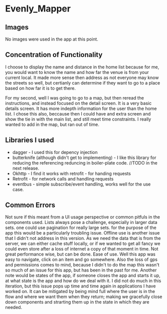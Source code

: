 # Evenly_Mapper
## Images
No images were used in the app at this point.

## Concentration of Functionality
I choose to display the name and distance in the home list because
for me, you would want to know the name and how far the venue is from
your current local. It made more sense then address as not everyone may
know the streets so well, but certianly can determine if they want to
go to a place based on how far it is to get there.

For my second, well I was going to go to a map, but then 
reread the instructions, and instead focused on the detail screen.
It is a very basic details screen. It has more indepth information for the user
than the home list. I chose this also, beccause then I could have
and extra screen and show the tie in with the main list, and still
meet time constraints. I really wanted to add in the map,
but ran out of time.

## Libraries I used
- dagger - I used this for depency injection
- butterknife (although didn't get to implementing) -
I like this library for reducing the referencing reduncing in boiler-plate
code. //TODO in the next release.
- Okhttp - I find it works with retrofit - for handing requests
- Retrofit - for network calls and handling requests
- eventbus - simple subscribe/event handling, works well for the use case.

## Common Errors
Not sure if this meant from a UI usage perspective or common pitfuls in the 
components used. Lists always pose a challenge, especially in larger data sets.
one could use pagination for really large sets. for the purpose of the app
this would be a particularly troubling issue.
Offline use is another issue that I didn't not address in this
version. As we need the data that is from the server, we can either cache stuff locally,
or if we wanted to get all fancy we could even store after a loss of internet a copy of 
that moment in time. Not great performance wise, but can be done.
Ease of use. Well this app was easy to navigate, click on an item and go somewhere.
Also the loss of gps and permissions comes to mind, because I didn't to do the map this 
 wasn't so much of an issue for this app, but has been in the past for me.
 Another note would be states of the app, if someone closes the app and starts it up,
 at what state is the app and how do we deal with it. I did not do much in this iteration,
 but this issue pops up time and time again in applications I have worked on. It can
 be mitigated by being mind full where the user is in the flow and where we want them when
 they return; making we gracefully close down components and strarting them up in the state
 in which they are needed.
 
